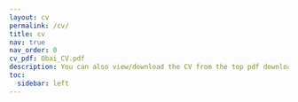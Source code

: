 ```yaml
---
layout: cv
permalink: /cv/
title: cv
nav: true
nav_order: 0
cv_pdf: Obai_CV.pdf
description: You can also view/download the CV from the top pdf download button. Thanks!
toc:
  sidebar: left
---
```

